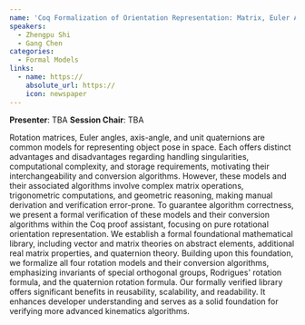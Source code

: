 ```yaml
---
name: 'Coq Formalization of Orientation Representation: Matrix, Euler Angles, Axis-Angle and Quaternion'
speakers:
  - Zhengpu Shi
  - Gang Chen
categories:
  - Formal Models
links:
  - name: https://
    absolute_url: https://
    icon: newspaper
---
```


**Presenter**: TBA
**Session Chair**: TBA

Rotation matrices, Euler angles, axis-angle, and unit quaternions are common models for representing object pose in space.
Each offers distinct advantages and disadvantages regarding handling singularities, computational complexity, and storage requirements, motivating their interchangeability and conversion algorithms.
However, these models and their associated algorithms involve complex matrix operations, trigonometric computations, and geometric reasoning, making manual derivation and verification error-prone.
To guarantee algorithm correctness, we present a formal verification of these models and their conversion algorithms within the Coq proof assistant, focusing on pure rotational orientation representation.
We establish a formal foundational mathematical library, including vector and matrix theories on abstract elements, additional real matrix properties, and quaternion theory.
Building upon this foundation, we formalize all four rotation models and their conversion algorithms, emphasizing invariants of special orthogonal groups, Rodrigues' rotation formula, and the quaternion rotation formula.
Our formally verified library offers significant benefits in reusability, scalability, and readability.
It enhances developer understanding and serves as a solid foundation for verifying more advanced kinematics algorithms.